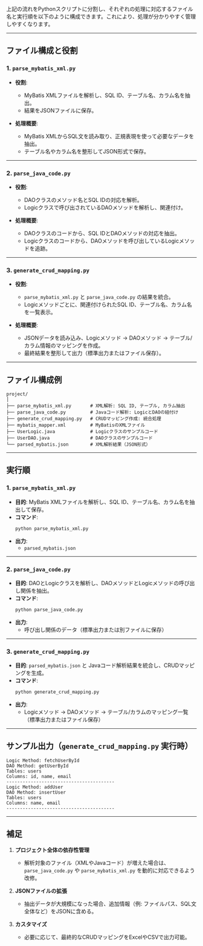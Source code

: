 上記の流れをPythonスクリプトに分割し、それぞれの処理に対応するファイル名と実行順を以下のように構成できます。これにより、処理が分かりやすく管理しやすくなります。

---

## **ファイル構成と役割**

### **1. `parse_mybatis_xml.py`**
- **役割**:
  - MyBatis XMLファイルを解析し、SQL ID、テーブル名、カラム名を抽出。
  - 結果をJSONファイルに保存。

- **処理概要**:
  - MyBatis XMLからSQL文を読み取り、正規表現を使って必要なデータを抽出。
  - テーブル名やカラム名を整形してJSON形式で保存。

---

### **2. `parse_java_code.py`**
- **役割**:
  - DAOクラスのメソッド名とSQL IDの対応を解析。
  - Logicクラスで呼び出されているDAOメソッドを解析し、関連付け。

- **処理概要**:
  - DAOクラスのコードから、SQL IDとDAOメソッドの対応を抽出。
  - Logicクラスのコードから、DAOメソッドを呼び出しているLogicメソッドを追跡。

---

### **3. `generate_crud_mapping.py`**
- **役割**:
  - `parse_mybatis_xml.py` と `parse_java_code.py` の結果を統合。
  - Logicメソッドごとに、関連付けられたSQL ID、テーブル名、カラム名を一覧表示。

- **処理概要**:
  - JSONデータを読み込み、Logicメソッド → DAOメソッド → テーブル/カラム情報のマッピングを作成。
  - 最終結果を整形して出力（標準出力またはファイル保存）。

---

## **ファイル構成例**

```plaintext
project/
│
├── parse_mybatis_xml.py       # XML解析: SQL ID, テーブル, カラム抽出
├── parse_java_code.py         # Javaコード解析: LogicとDAOの紐付け
├── generate_crud_mapping.py   # CRUDマッピング作成: 統合処理
├── mybatis_mapper.xml         # MyBatisのXMLファイル
├── UserLogic.java             # Logicクラスのサンプルコード
├── UserDAO.java               # DAOクラスのサンプルコード
└── parsed_mybatis.json        # XML解析結果（JSON形式）
```

---

## **実行順**

### **1. `parse_mybatis_xml.py`**
- **目的**: MyBatis XMLファイルを解析し、SQL ID、テーブル名、カラム名を抽出して保存。
- **コマンド**:
  ```bash
  python parse_mybatis_xml.py
  ```
- **出力**:
  - `parsed_mybatis.json`

---

### **2. `parse_java_code.py`**
- **目的**: DAOとLogicクラスを解析し、DAOメソッドとLogicメソッドの呼び出し関係を抽出。
- **コマンド**:
  ```bash
  python parse_java_code.py
  ```
- **出力**:
  - 呼び出し関係のデータ（標準出力または別ファイルに保存）

---

### **3. `generate_crud_mapping.py`**
- **目的**: `parsed_mybatis.json` と Javaコード解析結果を統合し、CRUDマッピングを生成。
- **コマンド**:
  ```bash
  python generate_crud_mapping.py
  ```
- **出力**:
  - Logicメソッド → DAOメソッド → テーブル/カラムのマッピング一覧（標準出力またはファイル保存）

---

## **サンプル出力（`generate_crud_mapping.py` 実行時）**

```
Logic Method: fetchUserById
DAO Method: getUserById
Tables: users
Columns: id, name, email
----------------------------------------
Logic Method: addUser
DAO Method: insertUser
Tables: users
Columns: name, email
----------------------------------------
```

---

## **補足**

1. **プロジェクト全体の依存性管理**
   - 解析対象のファイル（XMLやJavaコード）が増えた場合は、`parse_java_code.py` や `parse_mybatis_xml.py` を動的に対応できるよう改修。

2. **JSONファイルの拡張**
   - 抽出データが大規模になった場合、追加情報（例: ファイルパス、SQL文全体など）をJSONに含める。

3. **カスタマイズ**
   - 必要に応じて、最終的なCRUDマッピングをExcelやCSVで出力可能。